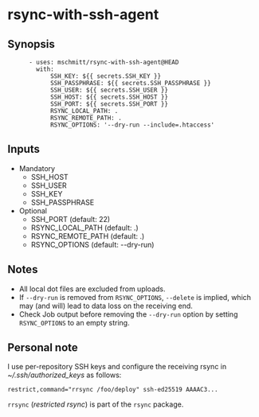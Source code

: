 # rsync-with-ssh-agent

## Synopsis

```
      - uses: mschmitt/rsync-with-ssh-agent@HEAD
        with: 
            SSH_KEY: ${{ secrets.SSH_KEY }}
            SSH_PASSPHRASE: ${{ secrets.SSH_PASSPHRASE }}
            SSH_USER: ${{ secrets.SSH_USER }}
            SSH_HOST: ${{ secrets.SSH_HOST }}
            SSH_PORT: ${{ secrets.SSH_PORT }}
            RSYNC_LOCAL_PATH: .
            RSYNC_REMOTE_PATH: .
            RSYNC_OPTIONS: '--dry-run --include=.htaccess'
```

## Inputs

* Mandatory
    * SSH_HOST
    * SSH_USER
    * SSH_KEY
    * SSH_PASSPHRASE
* Optional
    * SSH_PORT (default: 22)
    * RSYNC_LOCAL_PATH (default: .)
    * RSYNC_REMOTE_PATH (default: .)
    * RSYNC_OPTIONS (default: --dry-run)

## Notes

* All local dot files are excluded from uploads. 
* If `--dry-run` is removed from `RSYNC_OPTIONS`, `--delete` is implied, which may (and will) lead to data loss on the receiving end. 
* Check Job output before removing the `--dry-run` option by setting `RSYNC_OPTIONS` to an empty string.

## Personal note

I use per-repository SSH keys and configure the receiving rsync in _~/.ssh/authorized_keys_ as follows:

```
restrict,command="rrsync /foo/deploy" ssh-ed25519 AAAAC3...
```

`rrsync` (_restricted rsync_) is part of the `rsync` package.
